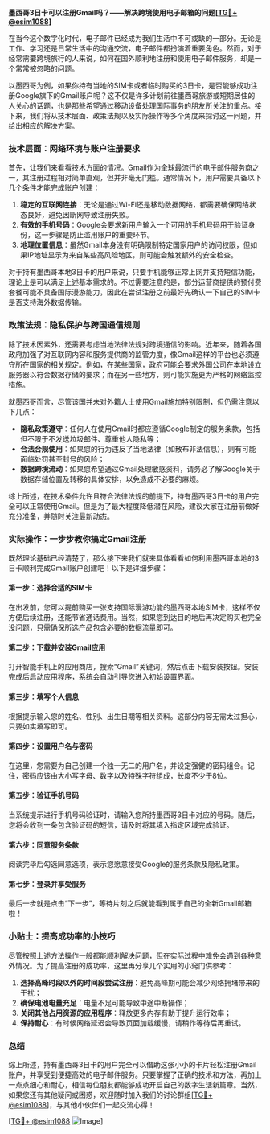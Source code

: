 **墨西哥3日卡可以注册Gmail吗？——解决跨境使用电子邮箱的问题[[TG💪+ @esim1088](https://t.me/s/esim1088)]**

在当今这个数字化时代，电子邮件已经成为我们生活中不可或缺的一部分。无论是工作、学习还是日常生活中的沟通交流，电子邮件都扮演着重要角色。然而，对于经常需要跨境旅行的人来说，如何在国外顺利地注册和使用电子邮件服务，却是一个常常被忽略的问题。

以墨西哥为例，如果你持有当地的SIM卡或者临时购买的3日卡，是否能够成功注册Google旗下的Gmail账户呢？这不仅是许多计划前往墨西哥旅游或短期居住的人关心的话题，也是那些希望通过移动设备处理国际事务的朋友所关注的重点。接下来，我们将从技术层面、政策法规以及实际操作等多个角度来探讨这一问题，并给出相应的解决方案。

### 技术层面：网络环境与账户注册要求

首先，让我们来看看技术方面的情况。Gmail作为全球最流行的电子邮件服务商之一，其注册过程相对简单直观，但并非毫无门槛。通常情况下，用户需要具备以下几个条件才能完成账户创建：

1. **稳定的互联网连接**：无论是通过Wi-Fi还是移动数据网络，都需要确保网络状态良好，避免因断网导致注册失败。
2. **有效的手机号码**：Google会要求新用户输入一个可用的手机号码用于验证身份，这一步骤是防止滥用账户的重要环节。
3. **地理位置信息**：虽然Gmail本身没有明确限制特定国家用户的访问权限，但如果IP地址显示为来自某些高风险地区，则可能会触发额外的安全检查。

对于持有墨西哥本地3日卡的用户来说，只要手机能够正常上网并支持短信功能，理论上是可以满足上述基本需求的。不过需要注意的是，部分运营商提供的预付费套餐可能不具备国际漫游能力，因此在尝试注册之前最好先确认一下自己的SIM卡是否支持海外数据传输。

### 政策法规：隐私保护与跨国通信规则

除了技术因素外，还需要考虑当地法律法规对跨境通信的影响。近年来，随着各国政府加强了对互联网内容和服务提供商的监管力度，像Gmail这样的平台也必须遵守所在国家的相关规定。例如，在某些国家，政府可能会要求外国公司在本地设立服务器以符合数据存储的要求；而在另一些地方，则可能实施更为严格的网络监控措施。

就墨西哥而言，尽管该国并未对外籍人士使用Gmail施加特别限制，但仍需注意以下几点：

- **隐私政策遵守**：任何人在使用Gmail时都应遵循Google制定的服务条款，包括但不限于不发送垃圾邮件、尊重他人隐私等；
- **合法合规使用**：如果您的行为违反了当地法律（如散布非法信息），则有可能面临处罚甚至封号的风险；
- **数据跨境流动**：如果您希望通过Gmail处理敏感资料，请务必了解Google关于数据存储位置及转移的具体安排，以免造成不必要的麻烦。

综上所述，在技术条件允许且符合法律法规的前提下，持有墨西哥3日卡的用户完全可以正常使用Gmail。但是为了最大程度降低潜在风险，建议大家在注册前做好充分准备，并随时关注最新动态。

### 实际操作：一步步教你搞定Gmail注册

既然理论基础已经清楚了，那么接下来我们就来具体看看如何利用墨西哥本地的3日卡顺利完成Gmail账户创建吧！以下是详细步骤：

#### 第一步：选择合适的SIM卡
在出发前，您可以提前购买一张支持国际漫游功能的墨西哥本地SIM卡，这样不仅方便后续注册，还能节省通话费用。当然，如果您到达目的地后再决定购买也完全没问题，只需确保所选产品包含必要的数据流量即可。

#### 第二步：下载并安装Gmail应用
打开智能手机上的应用商店，搜索“Gmail”关键词，然后点击下载安装按钮。安装完成后启动应用程序，系统会自动引导您进入初始设置界面。

#### 第三步：填写个人信息
根据提示输入您的姓名、性别、出生日期等相关资料。这部分内容无需太过担心，只要如实填写即可。

#### 第四步：设置用户名与密码
在这里，您需要为自己创建一个独一无二的用户名，并设定强健的密码组合。记住，密码应该由大小写字母、数字以及特殊字符组成，长度不少于8位。

#### 第五步：验证手机号码
当系统提示进行手机号码验证时，请输入您所持墨西哥3日卡对应的号码。随后，您将会收到一条包含验证码的短信，请及时将其填入指定区域完成验证。

#### 第六步：同意服务条款
阅读完毕后勾选同意选项，表示您愿意接受Google的服务条款及隐私政策。

#### 第七步：登录并享受服务
最后一步就是点击“下一步”，等待片刻之后就能看到属于自己的全新Gmail邮箱啦！

### 小贴士：提高成功率的小技巧

尽管按照上述方法操作一般都能顺利解决问题，但在实际过程中难免会遇到各种意外情况。为了提高注册的成功率，这里再分享几个实用的小窍门供参考：

1. **选择高峰时段以外的时间段尝试注册**：避免高峰期可能会减少网络拥堵带来的干扰；
2. **确保电池电量充足**：电量不足可能导致中途中断操作；
3. **关闭其他占用资源的应用程序**：释放更多内存有助于提升运行效率；
4. **保持耐心**：有时候网络延迟会导致页面加载缓慢，请稍作等待后再重试。

### 总结

综上所述，持有墨西哥3日卡的用户完全可以借助这张小小的卡片轻松注册Gmail账户，并享受到便捷高效的电子邮件服务。只要掌握了正确的技术和方法，再加上一点点细心和耐心，相信每位朋友都能够成功开启自己的数字生活新篇章。当然，如果您还有其他疑问或困惑，欢迎随时加入我们的讨论群组[[TG💪+ @esim1088](https://t.me/s/esim1088)]，与其他小伙伴们一起交流心得！

[[TG💪+ @esim1088](https://t.me/s/esim1088) ![Image](https://i.postimg.cc/4NQfJmqS/Snipaste-2025-05-13-00-14-12.png)]